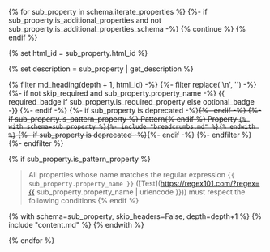 {% for sub_property in schema.iterate_properties %}
  {%- if sub_property.is_additional_properties and not sub_property.is_additional_properties_schema -%}
    {% continue %}
  {% endif %}

  {% set html_id = sub_property.html_id %}

  {% set description = sub_property | get_description %}

  {% filter md_heading(depth + 1, html_id) -%}
    {%- filter replace('\n', '') -%}
      {%- if not skip_required and sub_property.property_name -%}
        {{ required_badge if sub_property.is_required_property else optional_badge -}}
      {%- endif -%}
      {%- if sub_property is deprecated  -%}~~{%- endif -%}
      {%- if sub_property.is_pattern_property %} Pattern{% endif %} Property `{% with schema=sub_property %}{%- include "breadcrumbs.md" %}{% endwith %}`
      {%- if sub_property is deprecated -%}~~{%- endif -%}
    {%- endfilter %}
  {%- endfilter %}

  {% if sub_property.is_pattern_property %}
> All properties whose name matches the regular expression
```{{ sub_property.property_name }}``` ([Test](https://regex101.com/?regex={{ sub_property.property_name | urlencode }}))
must respect the following conditions
  {% endif %}


  {% with schema=sub_property, skip_headers=False, depth=depth+1 %}
    {% include "content.md" %}
  {% endwith %}

{% endfor %}
